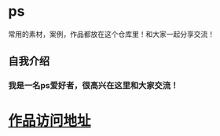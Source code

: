 # ps
常用的素材，案例，作品都放在这个仓库里！和大家一起分享交流！

## 自我介绍
### 我是一名ps爱好者，很高兴在这里和大家交流！


# [作品访问地址](https://tongzhaodang.github.io/ps/)



